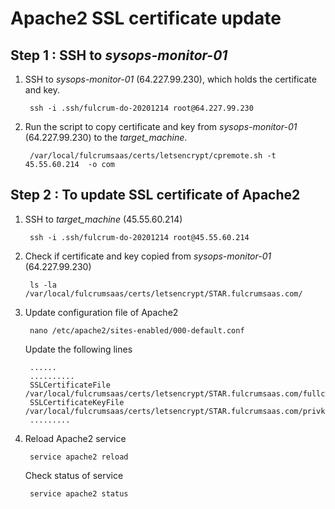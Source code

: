 # **Apache2 SSL certificate update**

## Step 1 : SSH to *sysops-monitor-01*

1. SSH to *sysops-monitor-01* (64.227.99.230), which holds the certificate and key.

        ssh -i .ssh/fulcrum-do-20201214 root@64.227.99.230

2. Run the script to copy certificate and key from *sysops-monitor-01* (64.227.99.230) to the *target_machine*.
        
        /var/local/fulcrumsaas/certs/letsencrypt/cpremote.sh -t 45.55.60.214  -o com

## Step 2 : To update SSL certificate of Apache2

1. SSH to *target_machine* (45.55.60.214)

        ssh -i .ssh/fulcrum-do-20201214 root@45.55.60.214

2. Check if certificate and key copied from *sysops-monitor-01* (64.227.99.230)

        ls -la /var/local/fulcrumsaas/certs/letsencrypt/STAR.fulcrumsaas.com/

3. Update configuration file of Apache2

        nano /etc/apache2/sites-enabled/000-default.conf

    Update the following lines

        ......
        ..........
        SSLCertificateFile      /var/local/fulcrumsaas/certs/letsencrypt/STAR.fulcrumsaas.com/fullchain.pem
        SSLCertificateKeyFile   /var/local/fulcrumsaas/certs/letsencrypt/STAR.fulcrumsaas.com/privkey.pem
        .........

4. Reload Apache2 service

        service apache2 reload

    Check status of service

        service apache2 status